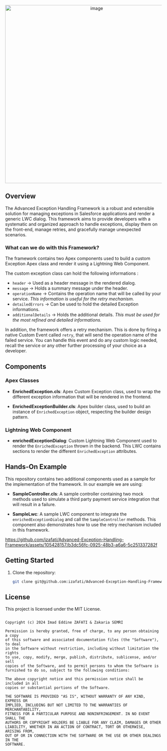 <p align="center">
   <img width="573" alt="image" src="https://github.com/izafati/Advanced-Exception-Handling-Framework/assets/105428157/3937f775-843e-4271-a2d7-f106c7d6626c">
</p>


## Overview

The Advanced Exception Handling Framework is a robust and extensible solution for managing exceptions in Salesforce applications and render a generic LWC dialog. This framework aims to provide developers with a systematic and organized approach to handle exceptions, display them on the front-end, manage retries, and gracefully manage unexpected scenarios.

### What can we do with this Framework?

The framework contains two Apex components used to build a custom Exception Apex class and render it using a Lightning Web Component.

The custom exception class can hold the following informations : 

- `header`              -> Used as a header message in the rendered dialog.
- `message`             -> Holds a summary message under the header.
- `operationName`       -> Contains the operation name that will be called by your service. _This information is useful for the retry mechanism._
- `detailedErrors`      -> Can be used to hold the detailed Exception informations.
- `additionalDetails`   -> Holds the additional details. _This must be used for the most refined and detailed informations._

In addition, the framework offers a retry mechanism. This is done by firing a native Custom Event called `retry`, that will send the operation name of the failed service.
You can handle this event and do any custom logic needed, recall the service or any other further processing of your choice as a developer.

## Components

### Apex Classes

- **EnrichedException.cls**: Apex Custom Exception class, used to wrap the different exception information that will be rendered in the frontend.

- **EnrichedExceptionBuilder.cls**: Apex builder class, used to build an instance of `EnrichedException` object, respecting the builder design pattern.

### Lightning Web Component

- **enrichedExceptionDialog**: Custom Lightning Web Component used to render the `EnrichedException` thrown in the backend. This LWC contains sections to render the different `EnrichedException` attributes.

## Hands-On Example
This repository contains two additional components used as a sample for the implementation of the framework.
In our example we are using: 

- **SampleController.cls**: A sample controller containing two mock methods used to simulate a third party payment service integration that will result in a failure.

- **SampleLwc**: A sample LWC component to integrate the `enrichedExceptionDialog` and call the `SampleController` methods. This component also demonstrates how to use the retry mechanism included in this framework.  




https://github.com/izafati/Advanced-Exception-Handling-Framework/assets/105428157/b3dc56fc-0925-48b3-a6a6-5c251337282f



## Getting Started

1. Clone the repository:

   ```bash
   git clone git@github.com:izafati/Advanced-Exception-Handling-Framework.git

## License

This project is licensed under the MIT License.

```MIT License

Copyright (c) 2024 Imad Eddine ZAFATI & Zakaria SEMRI

Permission is hereby granted, free of charge, to any person obtaining a copy
of this software and associated documentation files (the "Software"), to deal
in the Software without restriction, including without limitation the rights
to use, copy, modify, merge, publish, distribute, sublicense, and/or sell
copies of the Software, and to permit persons to whom the Software is
furnished to do so, subject to the following conditions:

The above copyright notice and this permission notice shall be included in all
copies or substantial portions of the Software.

THE SOFTWARE IS PROVIDED "AS IS", WITHOUT WARRANTY OF ANY KIND, EXPRESS OR
IMPLIED, INCLUDING BUT NOT LIMITED TO THE WARRANTIES OF MERCHANTABILITY,
FITNESS FOR A PARTICULAR PURPOSE AND NONINFRINGEMENT. IN NO EVENT SHALL THE
AUTHORS OR COPYRIGHT HOLDERS BE LIABLE FOR ANY CLAIM, DAMAGES OR OTHER
LIABILITY, WHETHER IN AN ACTION OF CONTRACT, TORT OR OTHERWISE, ARISING FROM,
OUT OF OR IN CONNECTION WITH THE SOFTWARE OR THE USE OR OTHER DEALINGS IN THE
SOFTWARE.
